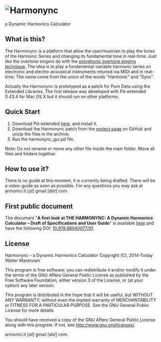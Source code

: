 # ![Harmonync](http://harmonync.org/harmonync_logo.png "Harmonync - a Dynamic Harmonics Calculator")
a Dynamic Harmonics Calculator


## What is this?
The Harmonync is a platform that allow the user/musician to play the tones of the Harmonic Series and changing its fundamental tone in real-time.
Just like the overtone singers do with the [polyphonic overtone singing technique](https://www.youtube.com/watch?v=haz6W7p8xjM).
The idea is to play a fundamental-variable harmonic series on electronic and electro-acoustical instruments retuned via MIDI and in real-time.
The name come from the union of the words “Harmonic” and “Sync”.

Actually the Harmonync is prototyped as a patch for Pure Data using the Extended Libraries.
The first release was developed with Pd-extended 0.43.4 for Mac OS X but it should run on other platforms.

## Quick Start
  1. Download Pd-extended [here](https://puredata.info/downloads/pd-extended), and install it.
  2. Download the Harmonync patch from the [project page](http://industriecreative.github.io/Harmonync/) on GitHub and unzip the files in the archive.
  3. Run the harmonync_gui.pd file.

Note: Do not rename or move any other file inside the main folder. Move all files and folders together.
  
## How to use it?
There is no guide at this moment, it is currently being drafted. There will be a video-guide as soon as possible.
For any questions you may ask at armonici.it [*at*] gmail [*dot*] com.

## First public document
The document "**A first look at THE HARMONYNC: A Dynamic Harmonics Calculator – Draft of Specifications and User Guide**" is available [here](http://blog.armonici.it/harmonync/a_first_look_at_the_harmonync.pdf) and have the following DOI: [10.978.88940077/01](http://dx.doi.org/10.978.88940077/01)

## License
Harmonync – a Dynamic Harmonics Calculator
Copyright (C), 2014-Today Walter Mantovani

This program is free software: you can redistribute it and/or modify
it under the terms of the GNU Affero General Public License as published
by the Free Software Foundation, either version 3 of the License, or
(at your option) any later version.

This program is distributed in the hope that it will be useful,
but WITHOUT ANY WARRANTY; without even the implied warranty of
MERCHANTABILITY or FITNESS FOR A PARTICULAR PURPOSE.  See the
GNU General Public License for more details.

You should have received a copy of the GNU Affero General Public License
along with this program.  If not, see <http://www.gnu.org/licenses/>.

armonici.it [*at*] gmail [*dot*] com.
